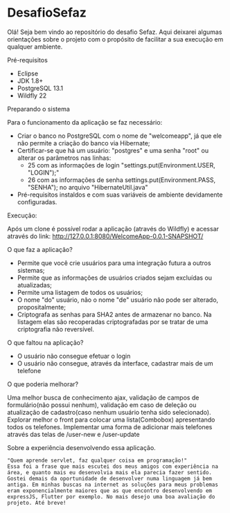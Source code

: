 # DesafioSefaz

Olá! Seja bem vindo ao repositório do desafio Sefaz.
Aqui deixarei algumas orientações sobre o projeto com o propósito de facilitar a sua execução em qualquer ambiente.

Pré-requisitos

  - Eclipse
  - JDK 1.8+
  - PostgreSQL 13.1
  - Wildfly 22

Preparando o sistema

Para o funcionamento da aplicação se faz necessário:
 - Criar o banco no PostgreSQL com o nome de "welcomeapp", já que ele não permite a criação do banco via Hibernate;
 - Certificar-se que há um usuário: "postgres" e uma senha "root" ou alterar os parâmetros nas linhas: 
    - 25 com as informações de login "settings.put(Environment.USER, "LOGIN");"
    - 26 com as informações de senha settings.put(Environment.PASS, "SENHA");
    no arquivo "HibernateUtil.java"
 - Pré-requisitos instaldos e com suas variáveis de ambiente devidamente configuradas.
 
 Execução:
 
   Após um clone é possível rodar a aplicação (através do Wildfly) e acessar através do link: http://127.0.0.1:8080/WelcomeApp-0.0.1-SNAPSHOT/
 
 O que faz a aplicação?
 
   - Permite que você crie usuários para uma integração futura a outros sistemas;
   - Permite que as informações de usuários criados sejam excluídas ou atualizadas;
   - Permite uma listagem de todos os usuários;
   - O nome "do" usuário, não o nome "de" usuário não pode ser alterado, propositalmente;
   - Criptografa as senhas para SHA2 antes de armazenar no banco. Na listagem elas são recoperadas criptografadas por se tratar de uma criptografia
não reversível.

 O que faltou na aplicação?
 
   - O usuário não consegue efetuar o login
   - O usuário não consegue, através da interface, cadastrar mais de um telefone
 
 O que poderia melhorar?
 
   Uma melhor busca de conhecimento ajax, validação de campos de formulário(não possui nenhum), validação em caso de deleção ou atualização de
      cadastro(caso nenhum usuário tenha sido selecionado). Explorar melhor o front para colocar uma lista(Combobox) apresentando todos os telefones.
      Implementar uma forma de adicionar mais telefones através das telas de /user-new e /user-update
      
 Sobre a experiência desenvolvendo essa aplicação.
 
    "Quem aprende servlet, faz qualquer coisa em programação!"
    Essa foi a frase que mais escutei dos meus amigos com experiência na área, e quanto mais eu desenvolvia mais ela parecia fazer sentido.
    Gostei demais da oportunidade de desenvolver numa linguagem já bem antiga. Em minhas buscas na internet as soluções para meus problemas
    eram exponencialmente maiores que as que encontro desenvolvendo em expressJS, Flutter por exemplo. No mais desejo uma boa avaliação do
    projeto. Até breve!
